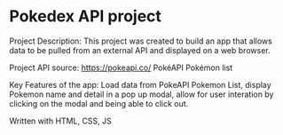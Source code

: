 # Pokedex API project

Project Description: This project was created to build an app that allows data to be pulled from an external API and displayed on a web browser. 

Project API source: https://pokeapi.co/ PokéAPI Pokémon list

Key Features of the app: Load data from PokeAPI Pokemon List, display Pokemon name and detail in a pop up modal, allow for user interation by clicking on the modal and being able to click out. 

Written with HTML, CSS, JS
